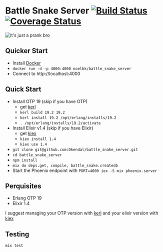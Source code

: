 # Battle Snake Server [![Build Status](https://travis-ci.org/Dkendal/battle_snake.svg?branch=master)](https://travis-ci.org/Dkendal/battle_snake) [![Coverage Status](https://coveralls.io/repos/github/Dkendal/battle_snake/badge.svg?branch=master)](https://coveralls.io/github/Dkendal/battle_snake?branch=master)

![it's just a prank bro](http://imgur.com/Ytvm290.jpg)

## Quicker Start

  * Install [Docker](https://docs.docker.com/engine/installation/)
  * ```docker run -d -p 4000:4000 noelbk/battle_snake_server```
  * Connect to http://localhost:4000


## Quick Start
  * Install OTP 19 (skip if you have OTP)
    * get [kerl](https://github.com/kerl/kerl)
    * `kerl build 19.2 19.2`
    * `kerl install 19.2 /opt/erlang/installs/19.2`
    * `. /opt/erlang/installs/19.2/activate`
  * Install Elixir v1.4 (skip if you have Elixir)
    * get [kiex](https://github.com/taylor/kie://github.com/taylor/kiex)
    * `kiex install 1.4`
    * `kiex use 1.4`
  * `git clone git@github.com:Dkendal/battle_snake_server.git`
  * `cd battle_snake_server`
  * `npm install`
  * `mix do deps.get, compile, battle_snake.createdb`
  * Start the Phoenix endpoint with `PORT=4000 iex -S mix phoenix.server`

## Perquisites
  * Erlang OTP 19
  * Elixir 1.4

  I suggest managing your OTP version with
  [kerl](https://github.com/kerl/kerl) and your elixir version with
  [kiex](https://github.com/taylor/kie://github.com/taylor/kiex)

## Testing
`mix test`
